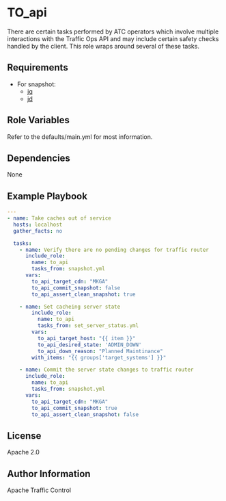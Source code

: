 <!--
    Licensed to the Apache Software Foundation (ASF) under one
    or more contributor license agreements.  See the NOTICE file
    distributed with this work for additional information
    regarding copyright ownership.  The ASF licenses this file
    to you under the Apache License, Version 2.0 (the
    "License"); you may not use this file except in compliance
    with the License.  You may obtain a copy of the License at

      http://www.apache.org/licenses/LICENSE-2.0

    Unless required by applicable law or agreed to in writing,
    software distributed under the License is distributed on an
    "AS IS" BASIS, WITHOUT WARRANTIES OR CONDITIONS OF ANY
    KIND, either express or implied.  See the License for the
    specific language governing permissions and limitations
    under the License.
-->
TO_api
=========

There are certain tasks performed by ATC operators which involve multiple interactions with the Traffic Ops API and may include certain safety checks handled by the client.  This role wraps around several of these tasks.

Requirements
------------

* For snapshot:
  * [jq](https://stedolan.github.io/jq/)
  * [jd](https://github.com/josephburnett/jd)

Role Variables
--------------

Refer to the defaults/main.yml for most information.

Dependencies
------------

None

Example Playbook
----------------
```yaml
---
- name: Take caches out of service
  hosts: localhost
  gather_facts: no

  tasks:
    - name: Verify there are no pending changes for traffic router
      include_role:
        name: to_api
        tasks_from: snapshot.yml
      vars:
        to_api_target_cdn: "MKGA"
        to_api_commit_snapshot: false
        to_api_assert_clean_snapshot: true

    - name: Set cacheing server state
        include_role:
          name: to_api
          tasks_from: set_server_status.yml
        vars:
          to_api_target_host: "{{ item }}"
          to_api_desired_state: 'ADMIN_DOWN'
          to_api_down_reason: "Planned Maintinance"
        with_items: "{{ groups['target_systems'] }}"

    - name: Commit the server state changes to traffic router
      include_role:
        name: to_api
        tasks_from: snapshot.yml
      vars:
        to_api_target_cdn: "MKGA"
        to_api_commit_snapshot: true
        to_api_assert_clean_snapshot: false
```

License
-------

Apache 2.0

Author Information
------------------

Apache Traffic Control

